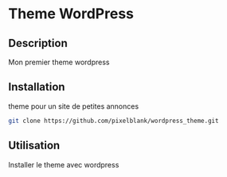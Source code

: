 # Theme WordPress

## Description
Mon premier theme wordpress

## Installation
theme pour un site de petites annonces
```bash
git clone https://github.com/pixelblank/wordpress_theme.git
```
## Utilisation
Installer le theme avec wordpress

